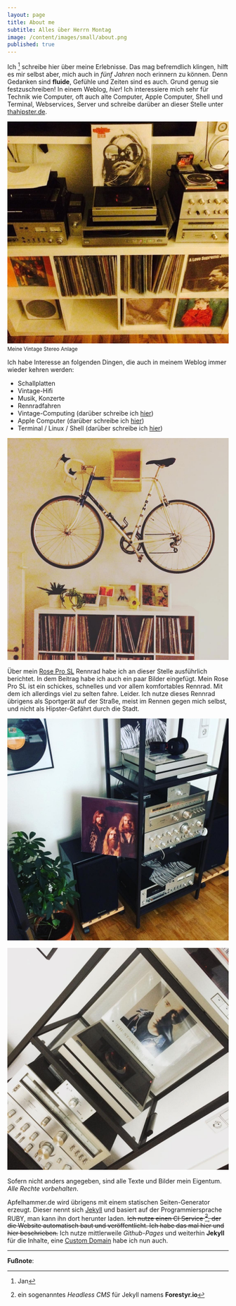 ```yaml
---
layout: page
title: About me
subtitle: Alles über Herrn Montag
image: /content/images/small/about.png
published: true
---
```


Ich [^1] schreibe hier über meine Erlebnisse. Das mag befremdlich klingen, hilft es mir selbst aber, mich auch in *fünf Jahren* noch erinnern zu können. Denn Gedanken sind **fluide**, Gefühle und Zeiten sind es auch. Grund genug sie festzuschreiben! In einem Weblog, *hier*! Ich interessiere mich sehr für Technik wie Computer, oft auch alte Computer, Apple Computer, Shell und Terminal, Webservices, Server und schreibe darüber an dieser Stelle unter [thahipster.de](https://thahipster.de).

![Stereoanlage](/assets/about/stereo1.jpg)
<small>Meine Vintage Stereo Anlage</small>

Ich habe Interesse an folgenden Dingen, die auch in meinem Weblog immer wieder kehren werden:

- Schallplatten
- Vintage-Hifi
- Musik, Konzerte
- Rennradfahren
- Vintage-Computing (darüber schreibe ich [hier](https://thafaker.de/atari-1040-st-in-2018/))
- Apple Computer (darüber schreibe ich [hier](https://thafaker.de/tag/bigmac/))
- Terminal / Linux / Shell (darüber schreibe ich [hier](https://www.thafaker.de/tag/terminal/))

![Vintage Rennrad](/assets/about/rennrad.jpg)

Über mein [Rose Pro SL](/2016/10/01/rennrad-rose-pro-sl-3000/) Rennrad habe ich an dieser Stelle ausführlich berichtet. In dem Beitrag habe ich auch ein paar Bilder eingefügt. Mein Rose Pro SL ist ein schickes, schnelles und vor allem komfortables Rennrad. Mit dem ich allerdings viel zu selten fahre. Leider. Ich nutze dieses Rennrad übrigens als Sportgerät auf der Straße, meist im Rennen gegen mich selbst, und nicht als Hipster-Gefährt durch die Stadt.

![Stereoanlage](/assets/about/stereo2.jpg)

![Stereoanlage](/assets/about/stereo3.jpg)

Sofern nicht anders angegeben, sind alle Texte und Bilder mein Eigentum. *Alle Rechte vorbehalten*.

Apfelhammer.de wird übrigens mit einem statischen Seiten-Generator erzeugt. Dieser nennt sich [Jekyll](http://jekyllrb.com) und basiert auf der Programmiersprache RUBY, man kann ihn dort herunter laden. <strike>Ich nutze einen CI Service [^2], der die Website automatisch baut und veröffentlicht. Ich habe das mal hier und hier beschrieben.</strike> Ich nutze mittlerweile *Github-Pages* und weiterhin **Jekyll** für die Inhalte, eine [Custom Domain](http://janmontag.de) habe ich nun auch.

---

**Fußnote**:

[^1]: Jan
[^2]: ein sogenanntes *Headless CMS* für Jekyll namens **Forestyr.io**
